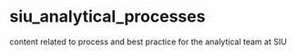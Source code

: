 # siu_analytical_processes
content related to process and best practice for the analytical team at SIU
